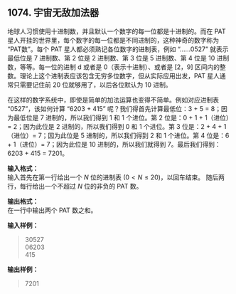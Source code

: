 ﻿## 1074. 宇宙无敌加法器
地球人习惯使用十进制数，并且默认一个数字的每一位都是十进制的。而在 PAT 星人开挂的世界里，每个数字的每一位都是不同进制的，这种神奇的数字称为 “PAT数”。每个 PAT 星人都必须熟记各位数字的进制表，例如 “……0527” 就表示最低位是 7 进制数、第 2 位是 2 进制数、第 3 位是 5 进制数、第 4 位是 10 进制数，等等。每一位的进制 d 或者是 0（表示十进制）、或者是 [2，9] 区间内的整数。理论上这个进制表应该包含无穷多位数字，但从实际应用出发，PAT 星人通常只需要记住前 20 位就够用了，以后各位默认为 10 进制。

在这样的数字系统中，即使是简单的加法运算也变得不简单。例如对应进制表 “0527”，该如何计算 “6203 + 415” 呢？我们得首先计算最低位：3 + 5 = 8；因为最低位是 7 进制的，所以我们得到 1 和 1 个进位。第 2 位是：0 + 1 + 1（进位）= 2；因为此位是 2 进制的，所以我们得到 0 和 1 个进位。第 3 位是：2 + 4 + 1（进位）= 7；因为此位是 5 进制的，所以我们得到 2 和 1 个进位。第 4 位是：6 + 1（进位）= 7；因为此位是 10 进制的，所以我们就得到 7。最后我们得到：6203 + 415 = 7201。

**输入格式：**  
输入首先在第一行给出一个 $N$ 位的进制表 $(0<N≤20)$，以回车结束。 随后两行，每行给出一个不超过 $N$ 位的非负的 PAT 数。

**输出格式：**  
在一行中输出两个 PAT 数之和。

**输入样例：**
>30527  
06203  
415  

**输出样例：**
>7201  
